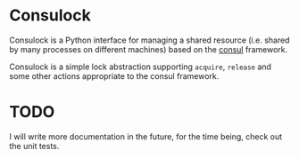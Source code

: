 # Consulock

Consulock is a Python interface for managing a shared resource (i.e. shared by
many processes on different machines) based on the
[consul](https://www.consul.io/) framework.

Consulock is a simple lock abstraction supporting `acquire`, `release` and some other actions appropriate to the consul framework.

# TODO

I will write more documentation in the future, for the time being, check out the unit tests.
